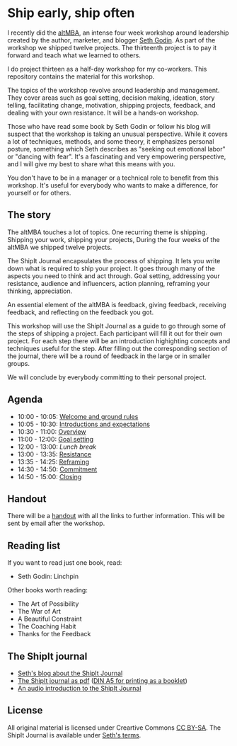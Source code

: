 # Ship early, ship often

I recently did the [altMBA](https://altmba.com), an intense four week workshop around leadership created by the author, marketer, and blogger [Seth Godin](https://en.wikipedia.org/wiki/Seth_Godin). As part of the workshop we shipped twelve projects. The thirteenth project is to pay it forward and teach what we learned to others.

I do project thirteen as a half-day workshop for my co-workers. This repository contains the material for this workshop.

The topics of the workshop revolve around leadership and management. They cover areas such as goal setting, decision making, ideation, story telling, facilitating change, motivation, shipping projects, feedback, and dealing with your own resistance. It will be a hands-on workshop.

Those who have read some book by Seth Godin or follow his blog will suspect that the workshop is taking an unusual perspective. While it covers a lot of techniques, methods, and some theory, it emphasizes personal posture, something which Seth describes as "seeking out emotional labor" or "dancing with fear". It's a fascinating and very empowering perspective, and I will give my best to share what this means with you.

You don't have to be in a manager or a technical role to benefit from this workshop. It's useful for everybody who wants to make a difference, for yourself or for others.

## The story

The altMBA touches a lot of topics. One recurring theme is shipping. Shipping your work, shipping your projects, During the four weeks of the altMBA we shipped twelve projects.

The ShipIt Journal encapsulates the process of shipping. It lets you write down what is required to ship your project. It goes through many of the aspects you need to think and act through. Goal setting, addressing your resistance, audience and influencers, action planning, reframing your thinking, appreciation.

An essential element of the altMBA is feedback, giving feedback, receiving feedback, and reflecting on the feedback you got.

This workshop will use the ShipIt Journal as a guide to go through some of the steps of shipping a project. Each participant will fill it out for their own project. For each step there will be an introduction highighting concepts and techniques useful for the step. After filling out the corresponding section of the journal, there will be a round of feedback in the large or in smaller groups.

We will conclude by everybody committing to their personal project.

## Agenda

* 10:00 - 10:05: [Welcome and ground rules](activities/welcome.md)
* 10:05 - 10:30: [Introductions and expectations](activities/introductions.md)
* 10:30 - 11:00: [Overview](activities/overview.md)
* 11:00 - 12:00: [Goal setting](activities/goal-setting.md)
* 12:00 - 13:00: *Lunch break*
* 13:00 - 13:35: [Resistance](activities/resistance.md)
* 13:35 - 14:25: [Reframing](activities/reframing.md)
* 14:30 - 14:50: [Commitment](activities/commitment.md)
* 14:50 - 15:00: [Closing](activities/closing.md)

## Handout

There will be a [handout](material/handout.md) with all the links to further information. This will be sent by email after the workshop.

## Reading list

If you want to read just one book, read:

* Seth Godin: Linchpin

Other books worth reading:

* The Art of Possibility
* The War of Art
* A Beautiful Constraint
* The Coaching Habit
* Thanks for the Feedback

## The ShipIt journal

* [Seth's blog about the ShipIt Journal](http://sethgodin.typepad.com/freeprize/2012/05/the-shipit-journal-now-in-free-pdf-format.html)
* [The ShipIt journal as pdf](http://sethgodin.typepad.com/files/theshipitjournal.pdf) ([DIN A5 for printing as a booklet](material/theshipitjournal-for-printing.pdf))
* [An audio introduction to the ShipIt Journal](http://sethgodin.typepad.com/freeprize/2012/05/an-audio-introduction-to-the-shipit-journal.html)

## License

All original material is licensed under Creartive Commons [CC BY-SA](https://creativecommons.org/licenses/by-sa/4.0/). The ShipIt Journal is available under [Seth's terms](http://sethgodin.typepad.com/freeprize/2012/05/the-shipit-journal-now-in-free-pdf-format.html).

